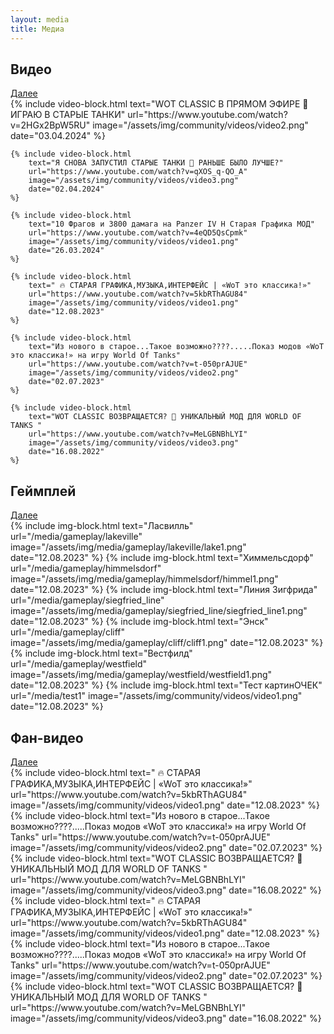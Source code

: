 ```yaml
---
layout: media
title: Медиа
---
```


<div class="heading-media clearfix">
    <h2 class="news-head media-head">Видео</h2>
    <a href="{{ '/media/video' | relative_url }}" class="orange-arrow">Далее</a>
</div>
<div class="img-signature">
    {% include video-block.html 
        text="WOT CLASSIC В ПРЯМОМ ЭФИРЕ 🐙 ИГРАЮ В СТАРЫЕ ТАНКИ" 
        url="https://www.youtube.com/watch?v=2HGx2BpW5RU" 
        image="/assets/img/community/videos/video2.png" 
        date="03.04.2024" 
    %}

    {% include video-block.html 
        text="Я СНОВА ЗАПУСТИЛ СТАРЫЕ ТАНКИ 🐙 РАНЬШЕ БЫЛО ЛУЧШЕ?" 
        url="https://www.youtube.com/watch?v=qXOS_q-QO_A" 
        image="/assets/img/community/videos/video3.png" 
        date="02.04.2024" 
    %}

    {% include video-block.html 
        text="10 Фрагов и 3800 дамага на Panzer IV H Старая Графика МОД" 
        url="https://www.youtube.com/watch?v=4eQD5QsCpmk" 
        image="/assets/img/community/videos/video1.png" 
        date="26.03.2024" 
    %}

    {% include video-block.html 
        text=" 🔥 СТАРАЯ ГРАФИКА,МУЗЫКА,ИНТЕРФЕЙС | «WoT это классика!»" 
        url="https://www.youtube.com/watch?v=5kbRThAGU84" 
        image="/assets/img/community/videos/video1.png" 
        date="12.08.2023" 
    %}

    {% include video-block.html 
        text="Из нового в старое...Такое возможно????.....Показ модов «WoT это классика!» на игру World Of Tanks" 
        url="https://www.youtube.com/watch?v=t-050prAJUE" 
        image="/assets/img/community/videos/video2.png" 
        date="02.07.2023" 
    %}

    {% include video-block.html 
        text="WOT CLASSIC ВОЗВРАЩАЕТСЯ? 🐙 УНИКАЛЬНЫЙ МОД ДЛЯ WORLD OF TANKS "
        url="https://www.youtube.com/watch?v=MeLGBNBhLYI"
        image="/assets/img/community/videos/video3.png"
        date="16.08.2022"
    %}
</div>
<div class="b-hr-layoutfix">
    <div class="b-hr-block"><span></span></div>
</div>
<div class="heading-media clearfix">
    <h2 class="news-head media-head">Геймплей</h2>
    <a href="{{ '/media/gameplay' | relative_url }}" class="orange-arrow">Далее</a>
</div>
<div class="img-signature">
    {% include img-block.html 
        text="Ласвилль" 
        url="/media/gameplay/lakeville" 
        image="/assets/img/media/gameplay/lakeville/lake1.png" 
        date="12.08.2023" 
    %}
    {% include img-block.html 
        text="Химмельсдорф" 
        url="/media/gameplay/himmelsdorf" 
        image="/assets/img/media/gameplay/himmelsdorf/himmel1.png" 
        date="12.08.2023" 
    %}
    {% include img-block.html 
        text="Линия Зигфрида" 
        url="/media/gameplay/siegfried_line"
        image="/assets/img/media/gameplay/siegfried_line/siegfried_line1.png" 
        date="12.08.2023" 
    %}
    {% include img-block.html 
        text="Энск" 
        url="/media/gameplay/cliff" 
        image="/assets/img/media/gameplay/cliff/cliff1.png" 
        date="12.08.2023" 
    %}
    {% include img-block.html 
        text="Вестфилд" 
        url="/media/gameplay/westfield" 
        image="/assets/img/media/gameplay/westfield/westfield1.png" 
        date="12.08.2023" 
    %}
    {% include img-block.html 
        text="Тест картинОЧЕК" 
        url="/media/test1" 
        image="/assets/img/community/videos/video1.png" 
        date="12.08.2023" 
    %}
</div>
<div class="b-hr-layoutfix">
    <div class="b-hr-block"><span></span></div>
</div>
<div class="heading-media clearfix">
    <h2 class="news-head media-head">Фан-видео</h2>
    <a href="{{ '/news' | relative_url }}" class="orange-arrow">Далее</a>
</div>
<div class="img-signature">
    {% include video-block.html text=" 🔥 СТАРАЯ ГРАФИКА,МУЗЫКА,ИНТЕРФЕЙС | «WoT это классика!»" url="https://www.youtube.com/watch?v=5kbRThAGU84" image="/assets/img/community/videos/video1.png" date="12.08.2023" %}
    {% include video-block.html text="Из нового в старое...Такое возможно????.....Показ модов «WoT это классика!» на игру World Of Tanks" url="https://www.youtube.com/watch?v=t-050prAJUE" image="/assets/img/community/videos/video2.png" date="02.07.2023" %}
    {% include video-block.html text="WOT CLASSIC ВОЗВРАЩАЕТСЯ? 🐙 УНИКАЛЬНЫЙ МОД ДЛЯ WORLD OF TANKS " url="https://www.youtube.com/watch?v=MeLGBNBhLYI" image="/assets/img/community/videos/video3.png" date="16.08.2022" %}
    {% include video-block.html text=" 🔥 СТАРАЯ ГРАФИКА,МУЗЫКА,ИНТЕРФЕЙС | «WoT это классика!»" url="https://www.youtube.com/watch?v=5kbRThAGU84" image="/assets/img/community/videos/video1.png" date="12.08.2023" %}
    {% include video-block.html text="Из нового в старое...Такое возможно????.....Показ модов «WoT это классика!» на игру World Of Tanks" url="https://www.youtube.com/watch?v=t-050prAJUE" image="/assets/img/community/videos/video2.png" date="02.07.2023" %}
    {% include video-block.html text="WOT CLASSIC ВОЗВРАЩАЕТСЯ? 🐙 УНИКАЛЬНЫЙ МОД ДЛЯ WORLD OF TANKS " url="https://www.youtube.com/watch?v=MeLGBNBhLYI" image="/assets/img/community/videos/video3.png" date="16.08.2022" %}
</div>
